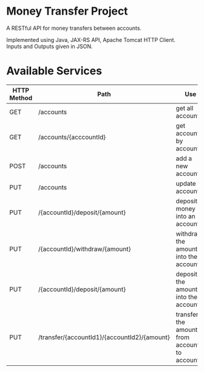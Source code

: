 # Money Transfer Project

A RESTful API for money transfers between accounts.

Implemented using Java, JAX-RS API, Apache Tomcat HTTP Client.  
Inputs and Outputs given in JSON.

# Available Services

| HTTP Method | Path      | Use              |
|-------------|-----------|------------------|
| GET         | /accounts | get all accounts |
| GET         | /accounts/{acccountId} | get account by accountID |
| POST | /accounts | add a new account|
| PUT | /accounts | update an account |
| PUT | /{accountId}/deposit/{amount} | deposit money into an account |
| PUT | /{accountId}/withdraw/{amount} | withdraw the amount into the account |
| PUT | /{accountId}/deposit/{amount} | deposit the amount into the account |
|PUT | /transfer/{accountId1}/{accountId2}/{amount} | transfer the amount from account 1 to account 2 |
